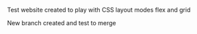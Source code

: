 Test website created to play with CSS layout modes flex and grid

New branch created and test to merge
